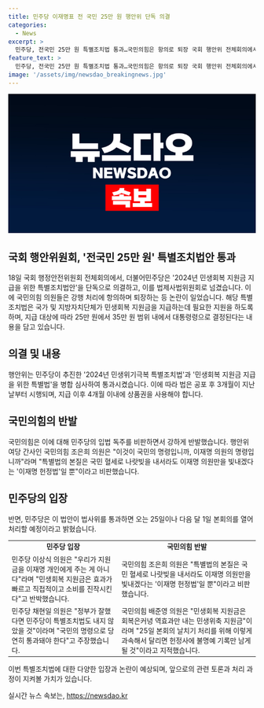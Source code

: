 ```yaml
---
title: 민주당 이재명표 전 국민 25만 원 행안위 단독 의결
categories:
  - News
excerpt: >
  민주당, 전국민 25만 원 특별조치법 통과…국민의힘은 항의로 퇴장 국회 행안위 전체회의에서 민주당이 추진한 2024년 민생회복 지원금 지급을 위한 특별조치법안(전 국민 25만 원 지원법)이 단독으로 의결되어 법제사법위원회로 넘어가는 가운데, 국민의힘은 항의하며 퇴장했다. 이에 대해 민주당은 지역 경제 활성화 등 효과를 강조하며 명분을 더했고, 국민의힘은 민생회복 지원금이 효과가 빠르고 직접적이라고 주장하며 비판했다. 민주당은 이 법안을 법사위를 통과하면 오는 25일이나 다음 달 1일 본회의에서 처리할 예정이다.
feature_text: >
  민주당, 전국민 25만 원 특별조치법 통과…국민의힘은 항의로 퇴장 국회 행안위 전체회의에서 민주당이 추진한 2024년 민생회복 지원금 지급을 위한 특별조치법안(전 국민 25만 원 지원법)이 단독으로 의결되어 법제사법위원회로 넘어가는 가운데, 국민의힘은 항의하며 퇴장했다. 이에 대해 민주당은 지역 경제 활성화 등 효과를 강조하며 명분을 더했고, 국민의힘은 민생회복 지원금이 효과가 빠르고 직접적이라고 주장하며 비판했다. 민주당은 이 법안을 법사위를 통과하면 오는 25일이나 다음 달 1일 본회의에서 처리할 예정이다.
image: '/assets/img/newsdao_breakingnews.jpg'
---
```


<p><img src="/assets/img/newsdao_breakingnews.jpg" alt="implanttips 속보" /></p>

<h2 data-ke-size="size26">국회 행안위원회, '전국민 25만 원' 특별조치법안 통과</h2>

<p data-ke-size="size16">18일 국회 행정안전위원회 전체회의에서, 더불어민주당은 '2024년 민생회복 지원금 지급을 위한 특별조치법안'을 단독으로 의결하고, 이를 법제사법위원회로 넘겼습니다. 이에 국민의힘 의원들은 강행 처리에 항의하며 퇴장하는 등 논란이 일었습니다. 해당 특별조치법은 국가 및 지방자치단체가 민생회복 지원금을 지급하는데 필요한 지원을 하도록 하며, 지급 대상에 따라 25만 원에서 35만 원 범위 내에서 대통령령으로 결정된다는 내용을 담고 있습니다.</p>

<h2 data-ke-size="size24">의결 및 내용</h2>

<p data-ke-size="size16">행안위는 민주당이 추진한 '2024년 민생위기극복 특별조치법'과 '민생회복 지원금 지급을 위한 특별법'을 병합 심사하여 통과시켰습니다. 이에 따라 법은 공포 후 3개월이 지난 날부터 시행되며, 지급 이후 4개월 이내에 상품권을 사용해야 합니다.</p>

<h2 data-ke-size="size24">국민의힘의 반발</h2>

<p data-ke-size="size16">국민의힘은 이에 대해 민주당의 입법 독주를 비판하면서 강하게 반발했습니다. 행안위 여당 간사인 국민의힘 조은희 의원은 "이것이 국민의 명령입니까, 이재명 의원의 명령입니까"라며 "특별법의 본질은 국민 혈세로 나랏빚을 내서라도 이재명 의원만을 빛내겠다는 '이재명 헌정법'일 뿐"이라고 비판했습니다.</p>

<h2 data-ke-size="size24">민주당의 입장</h2>

<p data-ke-size="size16">반면, 민주당은 이 법안이 법사위를 통과하면 오는 25일이나 다음 달 1일 본회의를 열어 처리할 예정이라고 밝혔습니다.</p>

<table>
    <tbody>
        <tr>
            <td style="text-align: center; height: 17px;"><b>민주당 입장</b></td>
            <td style="text-align: center; height: 17px;"><b>국민의힘 반발</b></td>
        </tr>
        <tr>
            <td>민주당 이상식 의원은 "우리가 지원금을 이재명 개인에게 주는 게 아니다"라며 "민생회복 지원금은 효과가 빠르고 직접적이고 소비를 진작시킨다"고 반박했습니다.</td>
            <td>국민의힘 조은희 의원은 "특별법의 본질은 국민 혈세로 나랏빚을 내서라도 이재명 의원만을 빛내겠다는 '이재명 헌정법'일 뿐"이라고 비판했습니다. </td>
        </tr>
        <tr>
            <td>민주당 채현일 의원은 "정부가 잘했다면 민주당이 특별조치법도 내지 않았을 것"이라며 "국민의 명령으로 당연히 통과돼야 한다"고 주장했습니다.</td>
            <td>국민의힘 배준영 의원은 "민생회복 지원금은 회복은커녕 역효과만 내는 민생위축 지원금"이라며 "25일 본회의 날치기 처리를 위해 이렇게 과속해서 달리면 헌정사에 불명예 기록만 남게 될 것"이라고 지적했습니다.</td>
        </tr>
    </tbody>
</table>

<p data-ke-size="size16">이번 특별조치법에 대한 다양한 입장과 논란이 예상되며, 앞으로의 관련 토론과 처리 과정이 지켜볼 가치가 있습니다.</p>
실시간 뉴스 속보는, <a href="https://newsdao.kr" rel="dofollow">https://newsdao.kr</a>



